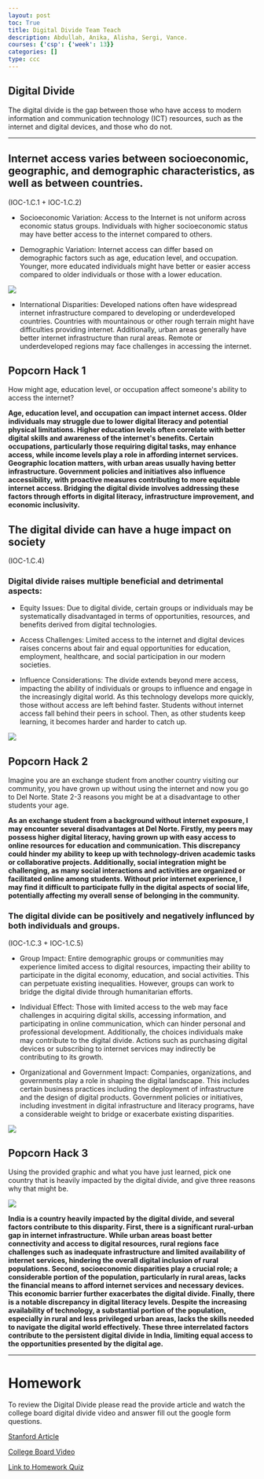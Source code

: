 ```yaml
---
layout: post
toc: True
title: Digital Divide Team Teach
description: Abdullah, Anika, Alisha, Sergi, Vance.
courses: {'csp': {'week': 13}}
categories: []
type: ccc
---
```


## Digital Divide

The digital divide is the gap between those who have access to modern information and communication technology (ICT) resources, such as the internet and digital devices, and those who do not.

---

## Internet access varies between socioeconomic, geographic, and demographic characteristics, as well as between countries.
(IOC-1.C.1 + IOC-1.C.2)

* Socioeconomic Variation: Access to the Internet is not uniform across economic status groups. Individuals with higher socioeconomic status may have better access to the internet compared to others.

* Demographic Variation: Internet access can differ based on demographic factors such as age, education level, and occupation. Younger, more educated individuals might have better or easier access compared to older individuals or those with a lower education.

![]({{site.baseurl}}/images/demographic.jpg)

* International Disparities: Developed nations often have widespread internet infrastructure compared to developing or underdeveloped countries. Countries with mountainous or other rough terrain might have difficulties providing internet. Additionally, urban areas generally have better internet infrastructure than rural areas. Remote or underdeveloped regions may face challenges in accessing the internet.

## Popcorn Hack 1

How might age, education level, or occupation affect someone's ability to access the internet?

**Age, education level, and occupation can impact internet access. Older individuals may struggle due to lower digital literacy and potential physical limitations. Higher education levels often correlate with better digital skills and awareness of the internet's benefits. Certain occupations, particularly those requiring digital tasks, may enhance access, while income levels play a role in affording internet services. Geographic location matters, with urban areas usually having better infrastructure. Government policies and initiatives also influence accessibility, with proactive measures contributing to more equitable internet access. Bridging the digital divide involves addressing these factors through efforts in digital literacy, infrastructure improvement, and economic inclusivity.**

## The digital divide can have a huge impact on society
(IOC-1.C.4)
### Digital divide raises multiple beneficial and detrimental aspects:

* Equity Issues: Due to digital divide, certain groups or individuals may be systematically disadvantaged in terms of opportunities, resources, and benefits derived from digital technologies.

* Access Challenges: Limited access to the internet and digital devices raises concerns about fair and equal opportunities for education, employment, healthcare, and social participation in our modern societies. 

* Influence Considerations: The divide extends beyond mere access, impacting the ability of individuals or groups to influence and engage in the increasingly digital world. As this technology develops more quickly, those without access are left behind faster. Students without internet access fall behind their peers in school. Then, as other students keep learning, it becomes harder and harder to catch up.

![]({{site.baseurl}}/images/systematic.jpg)


## Popcorn Hack 2

Imagine you are an exchange student from another country visiting our community, you have grown up without using the internet and now you go to Del Norte. State 2-3 reasons you might be at a disadvantage to other students your age.

**As an exchange student from a background without internet exposure, I may encounter several disadvantages at Del Norte. Firstly, my peers may possess higher digital literacy, having grown up with easy access to online resources for education and communication. This discrepancy could hinder my ability to keep up with technology-driven academic tasks or collaborative projects. Additionally, social integration might be challenging, as many social interactions and activities are organized or facilitated online among students. Without prior internet experience, I may find it difficult to participate fully in the digital aspects of social life, potentially affecting my overall sense of belonging in the community.**


### The digital divide can be positively and negatively influnced by both individuals and groups.
(IOC-1.C.3 + IOC-1.C.5)

* Group Impact: Entire demographic groups or communities may experience limited access to digital resources, impacting their ability to participate in the digital economy, education, and social activities. This can perpetuate existing inequalities. However, groups can work to bridge the digital divide through humanitarian efforts.

* Individual Effect: Those with limited access to the web may face challenges in acquiring digital skills, accessing information, and participating in online communication, which can hinder personal and professional development. Additionally, the choices individuals make may contribute to the digital divide. Actions such as purchasing digital devices or subscribing to internet services may indirectly be contributing to its growth.

* Organizational and Government Impact: Companies, organizations, and governments play a role in shaping the digital landscape. This includes certain business practices including the deployment of infrastructure and the design of digital products. Government policies or initiatives, including investment in digital infrastructure and literacy programs, have a considerable weight to bridge or exacerbate existing disparities.

![]({{site.baseurl}}/images/benefits.jpg)


## Popcorn Hack 3

Using the provided graphic and what you have just learned, pick one country that is heavily impacted by the digital divide, and give three reasons why that might be. 

![]({{site.baseurl}}/images/pophack3.png)

**India is a country heavily impacted by the digital divide, and several factors contribute to this disparity. First, there is a significant rural-urban gap in internet infrastructure. While urban areas boast better connectivity and access to digital resources, rural regions face challenges such as inadequate infrastructure and limited availability of internet services, hindering the overall digital inclusion of rural populations. Second, socioeconomic disparities play a crucial role; a considerable portion of the population, particularly in rural areas, lacks the financial means to afford internet services and necessary devices. This economic barrier further exacerbates the digital divide. Finally, there is a notable discrepancy in digital literacy levels. Despite the increasing availability of technology, a substantial portion of the population, especially in rural and less privileged urban areas, lacks the skills needed to navigate the digital world effectively. These three interrelated factors contribute to the persistent digital divide in India, limiting equal access to the opportunities presented by the digital age.**

---

# Homework

To review the Digital Divide please read the provide article and watch the college board digital divide video and answer fill out the google form questions. 

<a href="https://cs.stanford.edu/people/eroberts/cs181/projects/digital-divide/start.html">Stanford Article</a>

<a href="https://apclassroom.collegeboard.org/103/home?apd=acc49kj2ma&unit=5">College Board Video</a>

<a href="https://docs.google.com/forms/d/e/1FAIpQLSctiLGmlzRIRIwvQgNvQcztMYVr7sRiYUJAsu9ZoYe0Oc89aA/viewform?usp=sf_link">Link to Homework Quiz</a>
